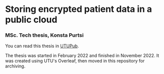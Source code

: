 # Storing encrypted patient data in a public cloud

### MSc. Tech thesis, Konsta Purtsi

You can read this thesis in [UTUPub](https://www.utupub.fi/handle/10024/173519).

The thesis was started in February 2022 and finished in November 2022.
It was created using UTU's Overleaf, then moved in this repository for archiving.
